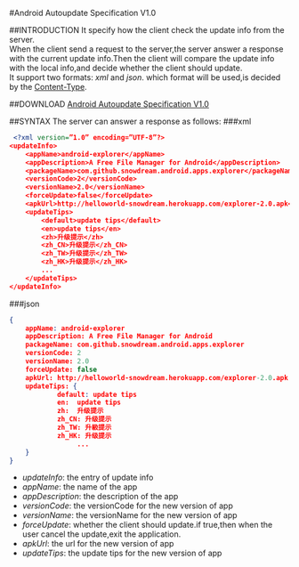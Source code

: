 #Android Autoupdate Specification V1.0

##INTRODUCTION
It specify how the client check the update info from the server.  
When the client send a request to the server,the server answer a response with the current update info.Then the client will compare the update info with the local info,and decide whether the client should update.  
It support two formats: *xml* and *json*. which format will be used,is decided by the [Content-Type](http://www.w3.org/Protocols/rfc1341/4_Content-Type.html).

##DOWNLOAD
[Android Autoupdate Specification V1.0](.)

##SYNTAX
The server can answer a response as follows:
###xml
```xml
 <?xml version=”1.0” encoding=”UTF-8”?>
<updateInfo>
    <appName>android-explorer</appName>
    <appDescription>A Free File Manager for Android</appDescription>
    <packageName>com.github.snowdream.android.apps.explorer</packageName>
    <versionCode>2</versionCode>  
    <versionName>2.0</versionName>  
    <forceUpdate>false</forceUpdate>  
    <apkUrl>http://helloworld-snowdream.herokuapp.com/explorer-2.0.apk</apkUrl>
    <updateTips>
        <default>update tips</default>
        <en>update tips</en>
        <zh>升级提示</zh>
        <zh_CN>升级提示</zh_CN>
        <zh_TW>升级提示</zh_TW>
        <zh_HK>升级提示</zh_HK>
        ...
    </updateTips>
</updateInfo>  
```

###json
```json
{
    appName: android-explorer
    appDescription: A Free File Manager for Android
    packageName: com.github.snowdream.android.apps.explorer
    versionCode: 2
    versionName: 2.0
    forceUpdate: false
    apkUrl: http://helloworld-snowdream.herokuapp.com/explorer-2.0.apk
    updateTips: {
            default: update tips
            en:  update tips
            zh:  升级提示
            zh_CN: 升级提示
            zh_TW: 升級提示
            zh_HK: 升级提示
                 ...
    }
}
```
* *updateInfo*: the entry of update info
* *appName*: the name of the app
* *appDescription*: the description of the app
* *versionCode*: the versionCode for the new version of app
* *versionName*: the versionName for the new version of app
* *forceUpdate*: whether the client should update.if true,then when the user cancel the update,exit the application. 
* *apkUrl*: the url for the new version of app
* *updateTips*: the update tips for the new version of app








